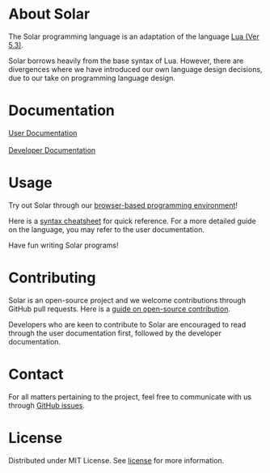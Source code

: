 About Solar
==============
The Solar programming language is an adaptation of the language [Lua (Ver 5.3)](https://www.lua.org/manual/5.3/).

Solar borrows heavily from the base syntax of Lua. However, there are divergences where we have introduced our own language design decisions, due to our take on programming language design.

Documentation
==============
[User Documentation](https://drive.google.com/file/d/1e-ZJlDTY3wepnPrgwn1vvRl-FY7-HUOO/view?usp=sharing)
<br/><br/>
[Developer Documentation](https://drive.google.com/file/d/1ZbRSHDQX-ib7DoW6o1wjy5OaEYs9ySMU/view?usp=sharing)

Usage
==============
Try out Solar through our [browser-based programming environment](https://solar-lang.netlify.app/interpreter.html)!

Here is a [syntax cheatsheet](https://solar-lang.netlify.app/cheatsheet.html) for quick reference. For a more detailed guide on the language, you may refer to the user documentation.

Have fun writing Solar programs!

Contributing
==============
Solar is an open-source project and we welcome contributions through GitHub pull requests. Here is a [guide on open-source contribution](https://github.com/firstcontributions/first-contributions).

Developers who are keen to contribute to Solar are encouraged to read through 
the user documentation first, followed by the developer documentation.

Contact
==============
For all matters pertaining to the project, feel free to communicate with us through [GitHub issues](https://github.com/nus-cs4215/solar/issues).

License
==============
Distributed under MIT License. See [license](https://github.com/nus-cs4215/solar/blob/main/LICENSE) for more information.
